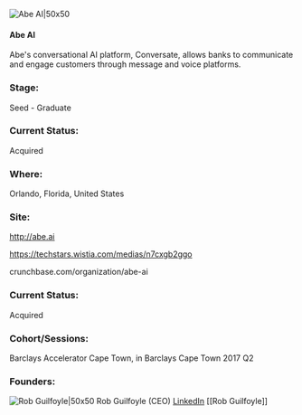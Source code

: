 

![Abe AI|50x50](https://apimg.techstars.com/connect/images/image_files/590b7cf99c66a93add000000/original/abe_hat_solo.png)

#### Abe AI
Abe's conversational AI platform, Conversate, allows banks to communicate and engage customers through message and voice platforms.

### Stage: 
Seed - Graduate 

### Current Status: 
Acquired

### Where:
Orlando, Florida, United States

### Site:
http://abe.ai

https://techstars.wistia.com/medias/n7cxgb2ggo

crunchbase.com/organization/abe-ai

### Current Status: 
Acquired

### Cohort/Sessions: 
Barclays Accelerator Cape Town, in Barclays Cape Town 2017 Q2

### Founders: 

![Rob Guilfoyle|50x50](https://apimg.techstars.com/connect/images/image_files/590c8d5fc9aec70442000001/original/rob-guilfoyle_copy.jpg) Rob Guilfoyle (CEO) [LinkedIn](https://linkedin.com/in/robguilfoyle) [[Rob Guilfoyle]]


